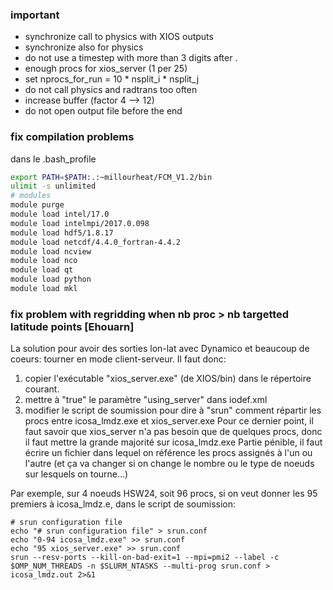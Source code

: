 
### important

* synchronize call to physics with XIOS outputs
* synchronize also for physics
* do not use a timestep with more than 3 digits after .
* enough procs for xios_server (1 per 25)
* set nprocs_for_run = 10 * nsplit_i * nsplit_j
* do not call physics and radtrans too often
* increase buffer (factor 4 --> 12)
* do not open output file before the end

### fix compilation problems 

dans le .bash_profile

```bash
export PATH=$PATH:.:~millourheat/FCM_V1.2/bin
ulimit -s unlimited
# modules
module purge
module load intel/17.0
module load intelmpi/2017.0.098
module load hdf5/1.8.17
module load netcdf/4.4.0_fortran-4.4.2
module load ncview
module load nco
module load qt
module load python
module load mkl
```

### fix problem with regridding when nb proc > nb targetted latitude points [Ehouarn]

La solution pour avoir des sorties lon-lat avec Dynamico et beaucoup de coeurs: tourner en mode client-serveur.
Il faut donc:
1) copier l'exécutable "xios_server.exe" (de XIOS/bin) dans le répertoire courant.
2) mettre à "true" le paramètre "using_server" dans iodef.xml
3) modifier le script de soumission pour dire à "srun" comment répartir les procs entre icosa_lmdz.exe et xios_server.exe
Pour ce dernier point, il faut savoir que xios_server n'a pas besoin que de quelques procs, donc il faut mettre la grande majorité sur icosa_lmdz.exe
Partie pénible, il faut écrire un fichier dans lequel on référence les procs assignés à l'un ou l'autre (et ça va changer si on change le nombre ou le type de noeuds sur lesquels on tourne...)

Par exemple, sur 4 noeuds HSW24, soit 96 procs, si on veut donner les 95 premiers à icosa_lmdz.e, dans le script de soumission:
~~~
# srun configuration file
echo "# srun configuration file" > srun.conf
echo "0-94 icosa_lmdz.exe" >> srun.conf
echo "95 xios_server.exe" >> srun.conf
srun --resv-ports --kill-on-bad-exit=1 --mpi=pmi2 --label -c $OMP_NUM_THREADS -n $SLURM_NTASKS --multi-prog srun.conf > icosa_lmdz.out 2>&1
~~~
